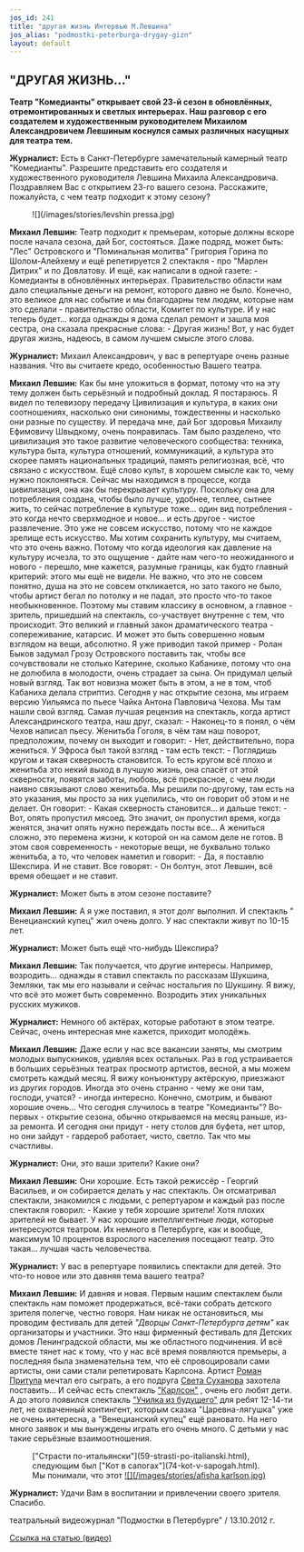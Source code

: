 ```yaml
---
jos_id: 241
title: "другая жизнь Интервью М.Левшина"
jos_alias: "podmostki-peterburga-drygay-gizn"
layout: default
---
```


## "ДРУГАЯ ЖИЗНЬ…"

**Театр "Комедианты" открывает свой 23-й сезон в обновлённых, отремонтированных и светлых интерьерах. Наш разговор с его создателем и художественным руководителем Михаилом Александровичем Левшиным коснулся самых различных насущных для театра тем.**

**Журналист:** Есть в Санкт-Петербурге замечательный камерный театр "Комедианты". Разрешите представить его создателя и художественного руководителя Левшина Михаила Александровича. Поздравляем Вас с открытием 23-го вашего сезона. Расскажите, пожалуйста, с чем театр подходит к этому сезону?

<figure>
![](/images/stories/levshin pressa.jpg)
</figure>

**Михаил Левшин:** Театр подходит к премьерам, которые должны вскоре после начала сезона, дай Бог, состояться. Даже подряд, может быть: "Лес" Островского и "Поминальная молитва" Григория Горина по Шолом-Алейхему и ещё репетируется 2 спектакля - про "Марлен Дитрих" и по Довлатову. И ещё, как написали в одной газете: - Комедианты в обновлённых интерьерах. Правительство области нам дало специальные деньги на ремонт, которого давно не было. Конечно, это великое для нас событие и мы благодарны тем людям, которые нам это сделали - правительство области, Комитет по культуре. И у нас теперь будет… когда однажды я дома сделал ремонт и зашла моя сестра, она сказала прекрасные слова: - Другая жизнь! Вот, у нас будет другая жизнь, надеюсь, в самом лучшем смысле этого слова.

**Журналист:** Михаил Александрович, у вас в репертуаре очень разные названия. Что вы считаете кредо, особенностью Вашего театра.

**Михаил Левшин:** Как бы мне уложиться в формат, потому что на эту тему должен быть серьёзный и подробный доклад. Я постараюсь. Я видел по телевизору передачу Цивилизация и культура, в каких они соотношениях, насколько они синонимы, тождественны и насколько они разные по существу. И передача мне, дай Бог здоровья Михаилу Ефимовичу Швыдкому, очень понравилась. Там было разделено, что цивилизация это такое развитие человеческого сообщества: техника, культура быта, культура отношений, коммуникаций, а культура это скорее память национальных традиций, память религиозная, всё, что связано с искусством. Ещё слово культ, в хорошем смысле как то, чему нужно поклоняться. Сейчас мы находимся в процессе, когда цивилизация, она как бы перекрывает культуру. Поскольку она для потребления создана, чтобы было лучше, удобнее, теплее, сытнее жить, то сейчас потребление в культуре тоже… один вид потребления - это когда нечто сверхмодное и новое… и есть другое - чистое развлечение. Это уже не совсем искусство, потому что не каждое зрелище есть искусство. Мы хотим сохранить культуру, мы считаем, что это очень важно. Потому что когда идеология как давление на культуру исчезла, то это ощущение - дайте нам чего-то неожиданного и нового - перешло, мне кажется, разумные границы, как будто главный критерий: этого мы ещё не видели. Не важно, что это не совсем понятно, душа на это не совсем откликается, но зато такого не было, чтобы артист бегал по потолку и не падал, это просто что-то такое необыкновенное. Поэтому мы ставим классику в основном, а главное - зритель, пришедший на спектакль, со-участвует внутренне с тем, что происходит. Это великий и главный закон драматического театра - сопереживание, катарсис. И может это быть совершенно новым взглядом на вещи, абсолютно. Я уже приводил такой пример - Ролан Быков задумал Грозу Островского поставить так, чтобы все сочувствовали не столько Катерине, сколько Кабанихе, потому что она не долюбила в молодости, очень страдает за сына. Он придумал целый новый взгляд. Так вот новизна может быть в этом, а не в том, чтоб Кабаниха делала стриптиз. Сегодня у нас открытие сезона, мы играем версию Уильямса по пьесе Чайка Антона Павловича Чехова. Мы там нашли свой взгляд. Самая лучшая рецензия на спектакль, когда артист Александринского театра, наш друг, сказал: - Наконец-то я понял, о чём Чехов написал пьесу. Женитьба Гоголя, в чём там наш поворот, предположим, почему он выходит и говорит: - Нет, действительно, пора жениться. У Эфроса был такой взгляд - там есть текст: - Поглядишь кругом и такая скверность становится. То есть кругом всё плохо и женитьба это некий выход в лучшую жизнь, она спасёт от этой скверности, появятся заботы, любовь, всё прекрасное, с чем люди наивно связывают слово женитьба. Мы решили по-другому, там есть на это указания, мы просто за них уцепились, что он говорит об этом и не делает. Он говорит: - Какая скверность становится… и дальше текст: - Вот, опять пропустил мясоед. Это значит, он пропустил время, когда женятся, значит опять нужно переждать посты все… А жениться сложно, это перемена жизни, к которой он на самом деле не готов. В этом своя современность - некоторые вещи, не буквально только женитьба, а то, что человек наметил и говорит: - Да, я поставлю Шекспира. И не ставит. Все говорят: - Он болтун, этот Левшин, всё время обещает и не ставит.

**Журналист:** Может быть в этом сезоне поставите?

**Михаил Левшин:** А я уже поставил, я этот долг выполнил. И спектакль " Венецианский купец" жил очень долго. У нас спектакли живут по 10-15 лет.

**Журналист:** Может быть ещё что-нибудь Шекспира?

**Михаил Левшин:** Так получается, что другие интересы. Например, возродить… однажды я ставил спектакль по рассказам Шукшина, Земляки, так мы его называли и сейчас ностальгия по Шукшину. Я вижу, что всё это может быть современно. Возродить этих уникальных русских мужиков.

**Журналист:** Немного об актёрах, которые работают в этом театре. Сейчас, очень интересная мне кажется, приходит молодёжь.

**Михаил Левшин:** Даже если у нас все вакансии заняты, мы смотрим молодых выпускников, удивляя всех остальных. Раз в год устраивается в больших серьёзных театрах просмотр артистов, весной, а мы можем смотреть каждый месяц. Я вижу конъюнктуру актёрскую, приезжают из других городов. Иногда это очень странно - чему же они там, господи, учатся? - иногда интересно. Конечно, смотрим, и бывают хорошие очень… Что сегодня случилось в театре "Комедианты"? Во-первых - открытие сезона, обычно открываемся на месяц раньше, из-за ремонта. И сегодня они придут - нету столов для буфета, нет штор, но они зайдут - гардероб работает, чисто, светло. Так что мы счастливы.

**Журналист:** Они, это ваши зрители? Какие они?

**Михаил Левшин:** Они хорошие. Есть такой режиссёр - Георгий Васильев, и он собирается делать у нас спектакль. Он отсматривал спектакли, знакомился с людьми, с репертуаром и каждый раз после спектакля говорил: - Какие у тебя хорошие зрители! Хотя плохих зрителей не бывает. У нас хорошие интеллигентные люди, которые интересуются театром. Их немного в Петербурге, как и вообще, максимум 10 процентов взрослого населения посещают театр. Это такая… лучшая часть человечества.

**Журналист:** У вас в репертуаре появились спектакли для детей. Это что-то новое или это давняя тема вашего театра?

**Михаил Левшин:** И давняя и новая. Первым нашим спектаклем были спектакль нам поможет продержаться, всё-таки собрать детского зрителя полегче, честно говоря. Нам никак не остановиться, мы проводим фестиваль для детей _"Дворцы Санкт-Петербурга детям"_ как организаторы и участники. Это наш фирменный фестиваль для Детских домов Ленинградской области, мы же областного подчинения. И всё вместе тянет нас к тому, что у нас всё время появляются премьеры, а последняя была знаменательна тем, что её спровоцировали сами артисты, они сами стали репетировать Карлсона. Артист [Роман Притула](50-roman-pritula.html) мечтал его сыграть, а его подруга [Света Суханова](48-svetlana-suhanova.html) захотела поставить… И сейчас есть спектакль ["Карлсон"](147-karlson.html) , очень его любят дети. А до этого появился спектакль ["Училка из будущего"](90-ychilka.html) для ребят 12-14-ти лет, не охваченный контингент, которым сказка "Царевна-лягушка" уже не очень интересна, а "Венецианский купец" ещё рановато. На него много заявок и мы вынуждены играть его очень много. С детьми у нас такие серьёзные взаимоотношения.

<figure>["Страсти по-итальянски"](59-strasti-po-italianski.html), следующим был ["Кот в сапогах"](74-kot-v-sapogah.html). Мы понимали, что этот <a href="147-karlson.html">
![](/images/stories/afisha karlson.jpg)
</a></figure>

**Журналист:** Удачи Вам в воспитании и привлечении своего зрителя. Спасибо.

театральный видеожурнал "Подмостки в Петербурге" / 13.10.2012 г.

[Ссылка на статью (видео)](http://theatre.inspb.ru/Theaters/22.html)

